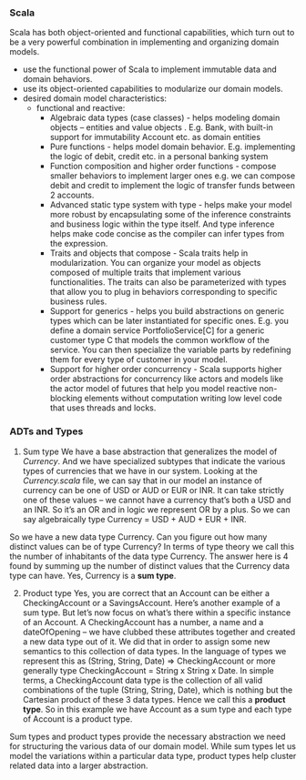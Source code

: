 ### Scala
Scala has both object-oriented and functional capabilities, which turn out to be a very powerful combination in
implementing and organizing domain models.
 - use the functional power of Scala to implement immutable data and domain behaviors.
 - use its object-oriented capabilities to modularize our domain models.
 - desired domain model characteristics:
   - functional and reactive:
        - Algebraic data types (case classes) - helps modeling domain objects – entities and value objects
        . E.g. Bank, with built-in support for immutability Account etc. as domain entities
        - Pure functions - helps model domain behavior. E.g. implementing the logic of debit, credit
          etc. in a personal banking system
        - Function composition and higher order functions - compose smaller behaviors to implement
          larger ones e.g. we can compose debit and credit to implement the logic of transfer funds
          between 2 accounts.
        - Advanced static type system with type - helps make your model more robust by encapsulating
          some of the inference constraints and business logic within the type itself. And type inference
          helps make code concise as the compiler can infer types from the
          expression.
        - Traits and objects that compose -  Scala traits help in modularization.
          You can organize your model as objects composed of multiple traits that implement various
          functionalities. The traits can also be parameterized with types that allow you to plug in
          behaviors corresponding to specific business rules.
        - Support for generics - helps you build abstractions on generic types which can be later
          instantiated for specific ones. E.g. you define a domain service
          PortfolioService[C] for a generic customer type C that models the
          common workflow of the service. You can then specialize the variable
          parts by redefining them for every type of customer in your model.
        - Support for higher order concurrency - Scala supports higher order abstractions for concurrency
          like actors and models like the actor model of futures that help you model reactive non-blocking
          elements without computation writing low level code that uses threads and locks.

### ADTs and Types

1. Sum type
We have a base abstraction that generalizes the model of _Currency_. And we have specialized
subtypes that indicate the various types of currencies that we have in our system. Looking at
the _Currency.scala_ file, we can say that in our model an instance of currency can be one of USD
or AUD or EUR or INR. It can take strictly one of these values – we cannot have a currency
that’s both a USD and an INR. So it’s an OR and in logic we represent OR by a plus. So we can
say algebraically type Currency = USD + AUD + EUR + INR.

So we have a new data type Currency. Can you figure out how many distinct values can be
of type Currency? In terms of type theory we call this the number of inhabitants of the data
type Currency. The answer here is 4 found by summing up the number of distinct values that
the Currency data type can have. Yes, Currency is a **sum type**.

2. Product type
Yes, you are correct that an Account can be either a CheckingAccount or a SavingsAccount.
Here’s another example of a sum type. But let’s now focus on what’s there within a specific
instance of an Account. A CheckingAccount has a number, a name and a dateOfOpening – we
have clubbed these attributes together and created a new data type out of it. We did that in
order to assign some new semantics to this collection of data types. In the language of types
we represent this as (String, String, Date) => CheckingAccount or more generally type
CheckingAccount = String x String x Date. In simple terms, a CheckingAccount data type is
the collection of all valid combinations of the tuple (String, String, Date), which is nothing
but the Cartesian product of these 3 data types. Hence we call this a **product type**. So in this
example we have Account as a sum type and each type of Account is a product type.

Sum types and product types provide the necessary abstraction we need for structuring the
various data of our domain model. While sum types let us model the variations within a
particular data type, product types help cluster related data into a larger abstraction.